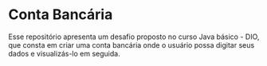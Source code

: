 # Conta Bancária
Esse repositório apresenta um desafio proposto no curso Java básico - DIO, que consta em criar uma conta bancária onde o usuário possa digitar seus dados e visualizás-lo em seguida. 
